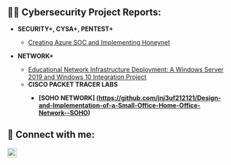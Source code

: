 <h1>
<br/></h1>

<h2>👨‍💻 Cybersecurity Project Reports:</h2>

- <b> SECURITY+, CYSA+, PENTEST+ </b>
    - [Creating Azure SOC and Implementing Honeynet](https://github.com/jnj3uf212121/Creating-a-Live-SOC-Honeynet-in-Azure)
    
- <b> NETWORK+ </b>
  - [Educational Network Infrastructure Deployment: A Windows Server 2019 and Windows 10 Integration Project](https://github.com/jnj3uf212121/Educational-Network-Infrastructure-Deployment-A-Windows-Server-2019-and-Windows-10-Integration-Proj)
  - <b> CISCO PACKET TRACER LABS <b>
      - [SOHO NETWORK] (https://github.com/jnj3uf212121/Design-and-Implementation-of-a-Small-Office-Home-Office-Network--SOHO)

<h2> 🤳 Connect with me:</h2>

[<img align="left" alt="Jhayda Johnson | LinkedIn" width="22px" src="https://cdn.jsdelivr.net/npm/simple-icons@v3/icons/linkedin.svg" />][linkedin]

[linkedin]: https://linkedin.com/in/jhaydajohnson

